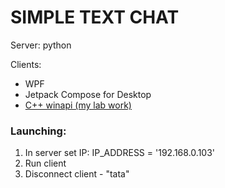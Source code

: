 # SIMPLE TEXT CHAT
Server: python


Clients:
- WPF
- Jetpack Compose for Desktop
- [C++ winapi (my lab work)](https://github.com/YuriZhuravlev/winapi-chat-client)


### Launching:
1) In server set IP:
IP_ADDRESS = '192.168.0.103'
2) Run client
3) Disconnect client - "tata"

